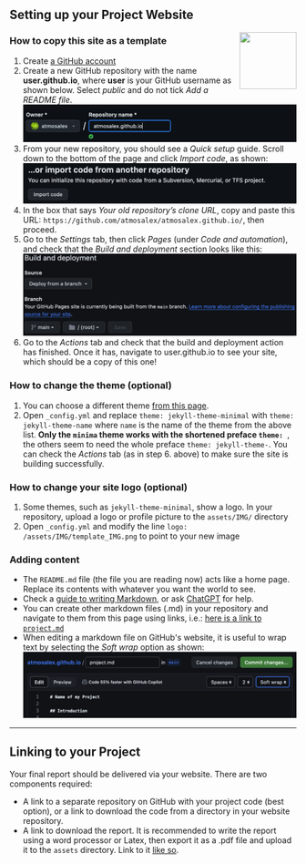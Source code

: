## Setting up your Project Website

<img align="right" width="100" height="100" src="https://picsum.photos/100/100">

### How to copy this site as a template
1.  Create [a GitHub account](https://github.com/)
2.	Create a new GitHub repository with the name **user.github.io**, where **user** is your GitHub username as shown below. Select *public* and do not tick *Add a README file*. [![screenshot][1]][1]
3.	From your new repository, you should see a *Quick setup* guide. Scroll down to the bottom of the page and click *Import code*, as shown: [![screenshot][2]][2]
4.	In the box that says *Your old repository’s clone URL*, copy and paste this URL: `https://github.com/atmosalex/atmosalex.github.io/`, then proceed.
5.	Go to the *Settings* tab, then click *Pages* (under *Code and automation*), and check that the *Build and deployment* section looks like this: [![screenshot][3]][3]
6.	Go to the *Actions* tab and check that the build and deployment action has finished. Once it has, navigate to user.github.io to see your site, which should be a copy of this one!

[1]: /assets/IMG/instr_create.png
[2]: /assets/IMG/instr_import.png
[3]: /assets/IMG/instr_bd.png

### How to change the theme (optional)
1.	You can choose a different theme [from this page](https://pages.github.com/themes/).
2.	Open `_config.yml` and replace `theme: jekyll-theme-minimal` with `theme: jekyll-theme-name` where `name` is the name of the theme from the above list. **Only the `minima` theme works with the shortened preface `theme: `**, the others seem to need the whole preface `theme: jekyll-theme-`. You can check the *Actions* tab (as in step 6. above) to make sure the site is building successfully.

### How to change your site logo (optional)
1. Some themes, such as `jekyll-theme-minimal`, show a logo. In your repository, upload a logo or profile picture to the `assets/IMG/` directory
2. Open `_config.yml` and modify the line `logo: /assets/IMG/template_IMG.png` to point to your new image

### Adding content
* The `README.md` file (the file you are reading now) acts like a home page. Replace its contents with whatever you want the world to see.
* Check a [guide to writing Markdown](https://www.markdownguide.org/basic-syntax/), or ask [ChatGPT](https://chat.openai.com/) for help.
* You can create other markdown files (.md) in your repository and navigate to them from this page using links, i.e.: [here is a link to `project.md`](project.md)
* When editing a markdown file on GitHub's website, it is useful to wrap text by selecting the *Soft wrap* option as shown: [![screenshot][4]][4]
  
[4]: /assets/IMG/instr_wrap.png

***

## Linking to your Project

Your final report should be delivered via your website. There are two components required:
* A link to a separate repository on GitHub with your project code (best option), or a link to download the code from a directory in your website repository.
* A link to download the report. It is recommended to write the report using a word processor or Latex, then export it as a .pdf file and upload it to the `assets` directory. Link to it [like so](/assets/project_demo.pdf).
